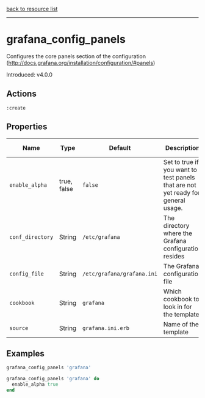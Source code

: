 [back to resource list](https://github.com/sous-chefs/grafana#resources)

---

# grafana_config_panels

Configures the core panels section of the configuration (http://docs.grafana.org/installation/configuration/#panels)

Introduced: v4.0.0

## Actions

`:create`

## Properties

| Name                      | Type          |  Default                    | Description                                                               | Allowed Values
| ------------------------- | ------------- | --------------------------- | ------------------------------------------------------------------------- | --------------- |
| `enable_alpha`            | true, false   | `false`                     | Set to true if you want to test panels that are not yet ready for general usage.| true, false
| `conf_directory`          | String        | `/etc/grafana`              | The directory where the Grafana configuration resides                     | Valid directory
| `config_file`             | String        | `/etc/grafana/grafana.ini`  | The Grafana configuration file                                            | Valid file path
| `cookbook`                | String        | `grafana`                   | Which cookbook to look in for the template                                |
| `source`                  | String        | `grafana.ini.erb`           | Name of the template                                                      |

## Examples

```ruby
grafana_config_panels 'grafana'
```

```ruby
grafana_config_panels 'grafana' do
  enable_alpha true
end
```
